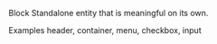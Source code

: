 Block
Standalone entity that is meaningful on its own.

Examples
header, container, menu, checkbox, input